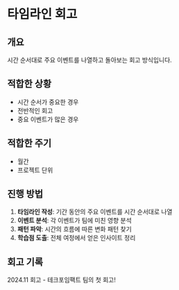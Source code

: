 # 타임라인 회고

## 개요
시간 순서대로 주요 이벤트를 나열하고 돌아보는 회고 방식입니다.

## 적합한 상황
- 시간 순서가 중요한 경우
- 전반적인 회고
- 중요 이벤트가 많은 경우

## 적합한 주기
- 월간
- 프로젝트 단위

## 진행 방법
1. **타임라인 작성**: 기간 동안의 주요 이벤트를 시간 순서대로 나열
2. **이벤트 분석**: 각 이벤트가 팀에 미친 영향 분석
3. **패턴 파악**: 시간의 흐름에 따른 변화 패턴 찾기
4. **학습점 도출**: 전체 여정에서 얻은 인사이트 정리

## 회고 기록
2024.11 회고 - 테크포임팩트 팀의 첫 회고!